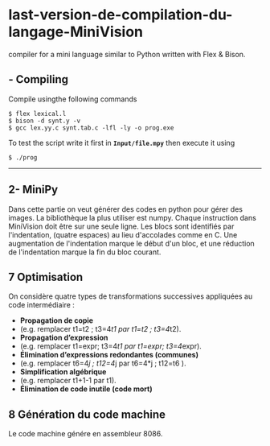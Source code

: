 # last-version-de-compilation-du-langage-MiniVision

compiler for a mini language similar to Python written with Flex & Bison.

## - Compiling

Compile usingthe following commands

    $ flex lexical.l
    $ bison -d synt.y -v
    $ gcc lex.yy.c synt.tab.c -lfl -ly -o prog.exe

To test the script write it first in **`Input/file.mpy`** then execute it using

    $ ./prog

---
## 2- MiniPy 
Dans cette partie on veut générer des codes en python pour gérer des images. La 
bibliothèque la plus utiliser est numpy. Chaque instruction dans MiniVision doit être sur une 
seule ligne. 
Les blocs sont identifiés par l'indentation, (quatre espaces) au lieu d'accolades comme en C. 
Une augmentation de l'indentation marque le début d'un bloc, et une réduction de l'indentation 
marque la fin du bloc courant. 



## 7 Optimisation 
On considère quatre types de transformations successives appliquées au code intermédiaire : 
*   **Propagation de copie**
*    (e.g. remplacer t1=t2 ; t3=4*t1 par t1=t2 ; t3=4*t2). 
*   **Propagation d’expression**
*    (e.g. remplacer t1=expr; t3=4*t1 par t1=expr; t3=4*expr). 
*   **Élimination d’expressions redondantes (communes)** 
*   (e.g. remplacer t6=4*j ; t12=4*j par 
        t6=4*j ; t12=t6 ). 
*   **Simplification algébrique**
*    (e.g. remplacer t1+1-1 par t1). 
*   **Élimination de code inutile (code mort)**

## 8 Génération du code machine 
Le code machine génére en assembleur 8086.
